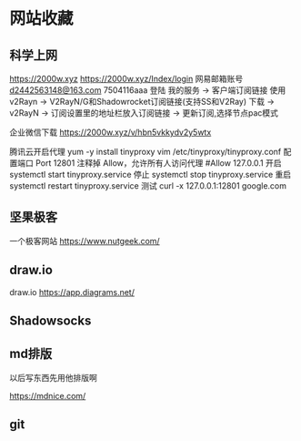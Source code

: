 # 网站收藏
 ##  科学上网
   https://2000w.xyz
   https://2000w.xyz/Index/login
   网易邮箱账号 d2442563148@163.com  7504116aaa
   登陆 我的服务 → 客户端订阅链接 使用v2Rayn → V2RayN/G和Shadowrocket订阅链接(支持SS和V2Ray)
   下载 → v2RayN → 订阅设置里的地址栏放入订阅链接 → 更新订阅,选择节点pac模式



   企业微信下载
   https://2000w.xyz/v/hbn5vkkydv2y5wtx


   腾讯云开启代理
   yum -y install tinyproxy
   vim /etc/tinyproxy/tinyproxy.conf
   配置端口 Port 12801
   注释掉 Allow，允许所有人访问代理 #Allow 127.0.0.1
   开启 systemctl start tinyproxy.service
   停止 systemctl stop tinyproxy.service
   重启 systemctl restart tinyproxy.service
   测试 curl -x 127.0.0.1:12801 google.com

## 坚果极客   
   一个极客网站
   https://www.nutgeek.com/
   
## draw.io   
   draw.io
   https://app.diagrams.net/
   
## Shadowsocks   
   
   
 ##  md排版
   以后写东西先用他排版啊

   https://mdnice.com/


 ##  git


 




    



